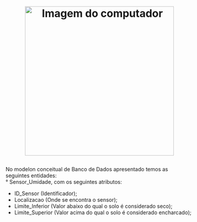 <h1>
<p align="center">
    <img src="https://github.com/user-attachments/assets/0a5e5a83-3252-4c29-823f-53bca81a267f" alt="Imagem do computador" width="400" />
</p>
</h1>

No modelon conceitual de Banco de Dados apresentado temos as seguintes entidades:
<br>° Sensor_Umidade, com os seguintes atributos:</br>
- ID_Sensor (Identificador);
- Localizacao (Onde se encontra o sensor);
- Limite_Inferior (Valor abaixo do qual o solo é considerado seco);
- Limite_Superior (Valor acima do qual o solo é considerado encharcado);
